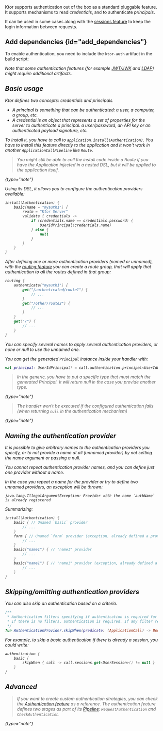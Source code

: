 [//]: # (title: Authentication and authorization)

<microformat>
<var name="example_name" value="auth"/>
<include src="lib.md" include-id="download_example"/>
</microformat>

<include src="lib.md" include-id="outdated_warning"/>


Ktor supports authentication out of the box as a standard pluggable feature.
It supports mechanisms to read *credentials*, and to authenticate *principals*.

It can be used in some cases along with the [sessions feature](sessions.md)
to keep the login information between requests.

## Add dependencies {id="add_dependencies"}
To enable authentication, you need to include the `ktor-auth` artifact in the build script:

<var name="artifact_name" value="ktor-auth"/>
<include src="lib.md" include-id="add_ktor_artifact"/>

Note that some authentication features (for example [JWT/JWK](jwt.md) and [LDAP](ldap.md)) might require additional artifacts.


## Basic usage

Ktor defines two concepts: credentials and principals.

* A principal is something that can be authenticated: a user, a computer, a group, etc.
* A credential is an object that represents a set of properties for the server to authenticate a principal:
  a user/password, an API key or an authenticated payload signature, etc.

To install it, you have to call to `application.install(Authentication)`. You have to install this feature
directly to the application and it *won't* work in another `ApplicationCallPipeline` like `Route`.

>You might still be able to call the install code inside a Route if you have the Application injected in a nested DSL,
>but it will be applied to the application itself.
>
{type="note"}

Using its DSL, it allows you to configure the authentication providers available:

```kotlin
install(Authentication) {
    basic(name = "myauth1") {
        realm = "Ktor Server"
        validate { credentials ->
            if (credentials.name == credentials.password) {
                UserIdPrincipal(credentials.name)
            } else {
                null
            }
        }
    }
}
```

After defining one or more authentication providers (named or unnamed), with the [routing feature](Routing_in_Ktor.md)
you can create a route group, that will apply that authentication to all the routes defined in that group:

```kotlin
routing {
    authenticate("myauth1") {
        get("/authenticated/route1") {
            // ...
        }    
        get("/other/route2") {
            // ...
        }    
    }
    get("/") {
        // ...
    }
}
```

You can specify several names to apply several authentication providers, or none or null to use the unnamed one.

You can get the generated `Principal` instance inside your handler with:

```kotlin
val principal: UserIdPrincipal? = call.authentication.principal<UserIdPrincipal>()
```

>In the generic, you have to put a specific type that *must* match the generated Principal.
>It will return null in the case you provide another type.
>
{type="note"}

>The handler won't be executed if the configured authentication fails (when returning `null` in the authentication mechanism)
>
{type="note"}

## Naming the authentication provider

It is possible to give arbitrary names to the authentication providers you specify,
or to not provide a name at all (unnamed provider) by not setting the name argument or passing a null.

You cannot repeat authentication provider names, and you can define just one provider without a name.

In the case you repeat a name for the provider or try to define two unnamed providers, an exception will be thrown:

```text
java.lang.IllegalArgumentException: Provider with the name `authName` is already registered
```

Summarizing:

```kotlin
install(Authentication) {
    basic { // Unamed `basic` provider
        // ...
    }
    form { // Unamed `form` provider (exception, already defined a provider with name = null) 
        // ...
    }
    basic("name1") { // "name1" provider
        // ...
    }
    basic("name1") { // "name1" provider (exception, already defined a provider with name = "name1")
        // ...
    }
}
```

## Skipping/omitting authentication providers

You can also skip an authentication based on a criteria.

```kotlin
/**
 * Authentication filters specifying if authentication is required for particular [ApplicationCall]
 * If there is no filters, authentication is required. If any filter returns true, authentication is not required.
 */
fun AuthenticationProvider.skipWhen(predicate: (ApplicationCall) -> Boolean)
```

For example, to skip a basic authentication if there is already a session, you could write:

```kotlin
authentication {
    basic {
        skipWhen { call -> call.sessions.get<UserSession>() != null }
    }
}
```

## Advanced

>If you want to create custom authentication strategies,
>you can check the [Authentication feature](https://github.com/ktorio/ktor/tree/main/ktor-features/ktor-auth/jvm/src/io/ktor/auth) as a reference.
>The authentication feature defines two stages as part of its [Pipeline](https://github.com/ktorio/ktor/blob/main/ktor-features/ktor-auth/jvm/src/io/ktor/auth/AuthenticationPipeline.kt): `RequestAuthentication` and `CheckAuthentication`.
>
{type="note"}
